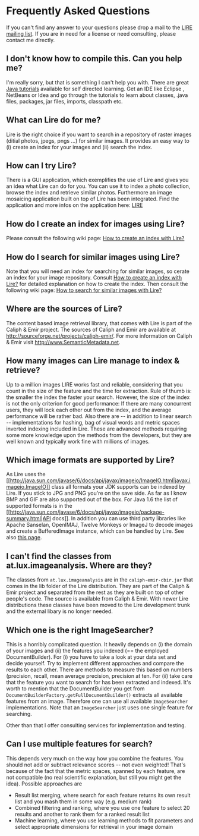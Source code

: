 # Frequently Asked Questions 
If you can't find any answer to your questions please drop a mail to the [LIRE mailing list](https://groups.google.com/forum/#!forum/lire-dev). 
If you are in need for a license or need consulting, please contact me directly. 

## I don't know how to compile this. Can you help me?
I'm really sorry, but that is something I can't help you with. There are great [Java tutorials](http://docs.oracle.com/javase/tutorial/) 
available for self directed learning. Get an IDE like Eclipse , NetBeans or Idea and go through the tutorials to learn about classes, .java files, packages, jar files, imports, classpath etc.  

## What can Lire do for me?
Lire is the right choice if you want to search in a repository of raster images (ditial photos, jpegs, pngs ...) for 
similar images. It provides an easy way to (i) create an index for your images and (ii) search the index.

## How can I try Lire?
There is a GUI application, which exemplifies the use of Lire and gives you an idea what Lire can do for you. You can use it to 
index a photo collection, browse the index and retrieve similar photos. Furthermore an image mosaicing application built 
on top of Lire has been integrated. Find the application and more infos on the application here: [LIRE](http://www.semanticmetadata.net/lire/)


## How do I create an index for images using Lire? #
Please consult the following wiki page: [How to create an index with Lire?](createindex.md)

## How do I search for similar images using Lire?
Note that you will need an index for searching for similar images, so cerate an index for your image repository. Consult 
[How to create an index with Lire?](createindex.md) for detailed explanation on how to create the index. Then consult 
the following wiki page: [How to search for similar images with Lire?](searchindex.md)

## Where are the sources of Lire?
The content based image retrieval library, that comes with Lire is part of the Caliph & Emir project. The sources of 
Caliph and Emir are available at http://sourceforge.net/projects/caliph-emir/. For more 
information on Caliph & Emir visit http://www.SemanticMetadata.net.

## How many images can Lire manage to index & retrieve?
Up to a million images LIRE works fast and reliable, considering that you count in the size of the feature and the time
for extraction. Rule of thumb is: the smaller the index the faster your search. However, the size of the index is not the only criterion for
good performance: If there are many concurrent users, they will lock each other out from the index, and the average 
performance will be rather bad. Also there are -- in addition to linear search -- implementations for hashing, bag of 
visual words and metric spaces inverted indexing included in Lire. These are advanced methods requiring some more 
knowledge upon the methods from the developers, but they are well known and typically work fine with millions of images.

## Which image formats are supported by Lire?
As Lire uses the [[http://java.sun.com/javase/6/docs/api/javax/imageio/ImageIO.html|javax.imageio.ImageIO]] class all 
formats your JDK supports can be indexed by Lire. If you stick to JPG and PNG you're on the save side. As far as I know 
BMP and GIF are also supported out of the box. For Java 1.6 the list of supported formats is in the 
[[http://java.sun.com/javase/6/docs/api/javax/imageio/package-summary.html|API docs]]. In addition you can use third 
party libraries like Apache Sanselan, OpenIMAJ, Twelve Monkeys or ImageJ to decode images and create a BufferedImage 
instance, which can be handled by Lire. See also [this page](imageread.md).

## I can't find the classes from at.lux.imageanalysis. Where are they?
The classes from ``at.lux.imageanalysis`` are in the ``caliph-emir-cbir.jar`` that comes in the lib folder of the Lire 
distribution. They are part of the Caliph & Emir project and separated from the rest as they are built on top of 
other people's code. The source is available from Caliph & Emir. With newer Lire distributions these classes have been 
moved to the Lire development trunk and the external libary is no longer needed.

## Which one is the right ImageSearcher? 
This is a horribly complicated question. It heavily depends on (i) the domain of your images and (ii) the features 
you indexed (== the employed DocumentBuilder). For (i) you have to take a look at your data set and decide yourself. 
Try to implement different approaches and compare the results to each other. There are methods to measure this based on 
numbers (precision, recall, mean average precision, precision at ten. For (ii) take care that the feature you want to 
search for has been extracted and indexed. It's worth to mention that the DocumentBuilder you get from 
``DocumentBuilderFactory.getFullDocumentBuilder()`` extracts all available features from an image. Therefore one can 
use all available ``ImageSearcher`` implementations. Note that an ``ImageSearcher`` just uses one single feature for 
searching.

Other than that I offer consulting services for implementation and testing.

## Can I use multiple features for search? 
This depends very much on the way how you combine the features. You should not add or subtract relevance scores -- not 
even weighted! That's because of the fact that the metric spaces, spanned by each feature, are not compatible (no real 
scientific explanation, but still you might get the idea). Possible approaches are

  * Result list merging, where search for each feature returns its own result list and you mash them in some way (e.g. medium rank)
  * Combined filtering and ranking, where you use one feature to select 20 results and another to rank them for a ranked result list
  * Machine learning, where you use learning methods to fit parameters and select appropriate dimensions for retrieval in your image domain